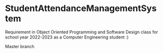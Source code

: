 # StudentAttendanceManagementSystem
Requirement in Object Oriented Programming and Software Design class for school year 2022-2023 as a Computer Engineering student :)

Master branch

